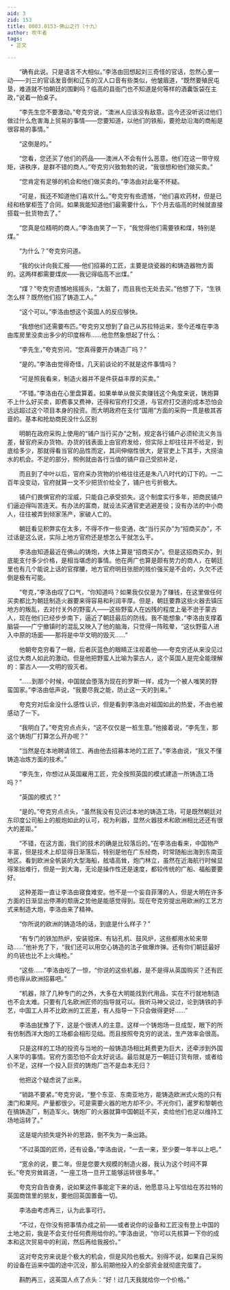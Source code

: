 ```yaml
---
aid: 3
zid: 153
title: 0003.0153-佛山之行（十九）
author: 吹牛者
tags: 
 - 正文

---
```




　　“确有此说。只是语言不大相似。”李洛由回想起刘三奇怪的官话，忽然心里一动——刘三的官话发音倒和辽东的汉人口音有些类似，他皱眉道，“既然要殖民屯垦，难道就不怕朝廷的围剿吗？临高的县衙门也不知道是何等样的酒囊饭袋在主政，”说着一拍桌子。

　　“李先生您不要激动。”夸克穷说，“澳洲人应该没有敌意。迄今还没听说过他们做过什么危害海上贸易的事情——您要知道，以他们的铁船，要抢劫沿海的商船是很容易的事情。”

　　“这倒是的。”

　　“您看，您还买了他们的药品——澳洲人不会有什么恶意。他们在这一带守规矩，讲秩序，是群不错的商人。”夸克穷兴致勃勃的说，“我很想和他们做买卖。”

　　“您肯定有足够的机会和他们做买卖的。”李洛由对此毫不怀疑。

　　“可是，我还不知道他们喜欢什么。”夸克穷有些遗憾，“他们喜欢药材，但是已经和杨掌柜签了合同。如果我能知道他们最需要什么，下个月去临高的时候就直接搭载一批货物去了。”

　　“您真是位精明的商人。”李洛由笑了一下，“我觉得他们需要铁和煤，特别是煤。”

　　“为什么？”夸克穷问道。

　　“我的伙计向我汇报——他们招募的工匠，主要是烧瓷器的和铸造器物方面的。这两样都需要煤炭——我记得临高不出煤。”

　　“煤？”夸克穷遗憾地摇摇头，“太脏了，而且我也无处去买。”他想了下，“生铁怎么样？既然他们招了铸造工人。”

　　“这个可以。”李洛由想这个英国人的反应够快。

　　“我想他们还需要布匹。”夸克穷又想到了自己从苏拉特运来，至今还堆在李洛由库房里没卖出多少的印度棉布……他忽然象想起了什么：

　　“李先生，”夸克穷问，“您真得要开办铸造厂吗？”

　　“是的。”李洛由觉得奇怪，几天前谈论的不就是这件事情吗？

　　“可是照我看来，制造火器并不是件获益丰厚的买卖。”

　　“不错。”李洛由在心里盘算着。如果单单从做买卖赚钱这个角度来说，铸炮算不上什么好买卖，即费事又费神，还得和官府打交道，与官府打交道的成本恐怕会远远超过这个项目本身的投资。而大明政府在支付“国用”方面的采购一贯是极其吝啬的。基本和抢劫商民没什么区别

　　明朝在政府采购上使用的“铺户当行买办”之制，规定各行铺户必须轮流义务当差，替官府采办货物。办货的钱表面上由官府发给，但实际上却往往并不给足，到底给多少，那就得看当官的品性而定，其间伸缩性很大，是官吏上下其手，大捞油水的机会。不足的部分，照例就由各行当值的铺户自己受损补足，

　　而且到了中叶以后，官府采办货物的价格往往还是朱八八时代的订下的。一二百年没变动，官府就算一文不少把货价给全了，铺户也亏折极大。

　　铺户们畏惧官府的淫威，只能自己承受损失。这个制度实行多年，把商民铺户们逼迫得叫苦连天。有办法的富商，就设法买通官吏逃避差役；没有办法的中小商人，往往被弄到倾家荡产，家破人亡的。

　　朝廷看见积弊实在太多，不得不作一些变通，改“当行买办”为“招商买办”，不过话是这么说，实际上地方官府还是想怎么干就怎么干。

　　李洛由知道最近在佛山的铸炮，大体上算是“招商买办”。但是这招商买办，到底能支付多少价格，是相当堪虑的事情。他在两广也算是颇有势力的商人，在朝廷里也有几个能说上话的官撑腰，地方官府明目张胆的贱价强买是不会的，久欠不还倒是极有可能。

　　“夸克，”李洛由叹了口气，“你知道吗？如果我仅仅是为了赚钱，在这里做任何买卖都比为朝廷制造火器要来得容易和利润丰厚。但是，朝廷要靠这些火器去镇压地方的叛乱，去对付关外的野蛮人——这些野蛮人在凶残的程度上毫不逊于蒙古人，现在他们已经步步南下，逼近了朝廷最后的防线。我不能想象，”李洛由支撑着脑袋——广宁撤镇时的混乱又映入了他的脑海，只觉得一阵眩晕，“这伙野蛮人进入中原的场面——那将是中华文明的毁灭……”

　　他朝夸克穷看了一眼，后者灰蓝色的眼睛正注视着他——夸克穷还从来没见过这位大商人如此的激动。但是他把野蛮人比喻为蒙古人，这个英国人是完全能理解的：蒙古人——文明的毁灭者。

　　“……到那个时候，中国就会堕落为现在的罗斯一样，成为一个被人嗤笑的野蛮国家。”李洛由低声说，“我要尽我之能，防止这一天的到来。”

　　夸克穷对后金没什么感性认识，但是看到李洛由对祖国如此的热爱，不由也被感动了一下。

　　“我明白了。”夸克穷点点头，“这不仅仅是一桩生意。”他接着说，“李先生，那这个铸炮厂打算怎么开办呢？”

　　“当然是在本地聘请领工、再由他去招募本地的工匠了。”李洛由说，“我又不懂铸造冶炼方面的技术。”

　　“李先生，你想过从英国雇用工匠，完全按照英国的模式建造一所铸造工场吗？”

　　“英国的模式？”

　　“是的。”夸克穷点点头，“虽然我没有见识过本地的铸造工场，可是既然朝廷对东印度公司船上的舰炮如此的认可，视为利器，显然火器技术和欧洲相比还还有很大的差距。”

　　“不错，在这方面，我们的技术的确是比较落后的。”在李洛由看来，中国物产丰富，但是技术上却显得日渐落后，特别是他在广东经商，时常随船出海到东南亚地区。看到欧洲全帆装的大型海船，舷墙高耸，炮门林立，虽然在近海航行时候显得笨拙难行，但是一到大海，无论是操作性还是速度，都较传统的广船、福船要要好。

　　这种差距一直让李洛由寝食难安。他不是一个妄自菲薄的人，但是大明在许多方面的日渐显出停滞的颓唐之势他是能感觉得到。现在夸克穷提出用欧洲的工艺方式来制造大炮，李洛由来了精神。

　　“你所说的欧洲的铸造场的话，到底是什么样子？”

　　“有专门的铁加热炉，安装镗床、有钻孔机、鼓风炉，这些都用水轮来带动……”他补充了下，“我们还可以用空心铸造的法子做爆炸弹。还有你们朝廷最好的鸟铳也比不上火绳枪。”

　　“这些……”李洛由吃了一惊，“你说的这些机器，是不是得从英国购买？还有匠师也得从欧洲招募吧。”

　　“机器，除了几种专门的之外，大多在大明能找到代用品，实在不行就地制造也不会太难。只要有几名欧洲匠师的指导就可以。我听马神父说过，论到铸铁的手艺，中国工人并不比欧洲的工匠差，有人指导一下只会做得更好……”

　　李洛由犹豫了下，这是个很诱人的主意。这样一个铸炮场一旦成型，眼下的所有仿制西洋大炮的工场都会相形见绌。而且按照夸克穷的说法，生产效率会很高。

　　只是这样的工场的投资与当地的一般铸造场相比耗费更为巨大，还牵涉到外国人来华的事情。官府方面恐怕不会太好说话。最后就是万一朝廷订货有限，或者给价不足，这样一个投入巨资的铸炮厂岂不是血本无归？

　　他把这个疑虑说了出来。

　　“销路不要紧。”夸克穷说，“整个东亚、东南亚地方，能铸造欧洲式火炮的只有澳门和果阿。产量都很少。可是需要火器的地方却不少。不光你们，暹罗和黎朝也在搞铸造厂，制造军火。铸炮厂的火器就算中国朝廷不买，卖给他们也足以维持工场地运转了。”

　　这是堤内损失堤外补的思路，倒不失为一条出路。

　　“不过英国的匠师，还有设备。”李洛由说，“一去一来，至少要一年半以上吧。”

　　“宽余的说，要二年。但是您要大规模的制造火器，我认为这个时间不算长。”夸克穷耸肩道，“一座工场一旦开工能够运转很多年。”

　　夸克穷自告奋勇，说如果这件事能定下来的话，他愿意马上写信给在苏拉特的英国商馆里的朋友，要他回英国置备一切。

　　李洛由考虑再三，认为此事可行。

　　“不过，在你没有把事情办成之前——或者说你的设备和工匠没有登上中国的土地之前，我是不会支付任何费用给你的。”李洛由说，“你可以先核算一下你的成本和这次贸易中的利润，然后再给我报价。”

　　这对夸克穷来说是个极大的机会，但是风险也极大。别得不说，如果自己采购的设备在运来中国的途中沉没，那么前期他投入的全部资金就彻底完蛋了。

　　斟酌再三，这英国人点了点头：“好！过几天我就给你一个价格。”



